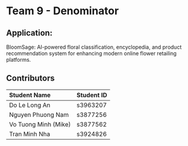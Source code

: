 # Team 9 - Denominator

## Application:

BloomSage: AI-powered floral classification, encyclopedia, and product recommendation system for enhancing modern online flower retailing platforms.

## Contributors

| Student Name         | Student ID |
|:---------------------|:-----------|
| Do Le Long An        | s3963207  |
| Nguyen Phuong Nam    | s3877256  |
| Vo Tuong Minh (Mike) | s3877562  |
| Tran Minh Nha        | s3924826  |


